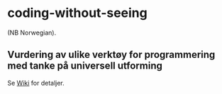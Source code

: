 # coding-without-seeing

(NB Norwegian).

## Vurdering av ulike verktøy for programmering med tanke på universell utforming

Se [Wiki](https://github.com/oivron/coding-without-seeing/wiki) for detaljer.
